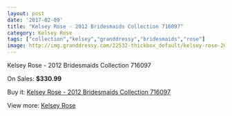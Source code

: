```yaml
---
layout: post
date: '2017-02-09'
title: "Kelsey Rose - 2012 Bridesmaids Collection 716097"
category: Kelsey Rose
tags: ["collection","kelsey","granddressy","bridesmaids","rose"]
image: http://img.granddressy.com/22532-thickbox_default/kelsey-rose-2012-bridesmaids-collection-716097.jpg
---
```

Kelsey Rose - 2012 Bridesmaids Collection 716097

On Sales: **$330.99**
<a href="https://www.granddressy.com/en/kelsey-rose/21480-kelsey-rose-2012-bridesmaids-collection-716097.html"><amp-img layout="responsive" width="600" height="600" src="//img.granddressy.com/22532-thickbox_default/kelsey-rose-2012-bridesmaids-collection-716097.jpg" alt="Kelsey Rose - 2012 Bridesmaids Collection 716097 0" /></a>

Buy it: [Kelsey Rose - 2012 Bridesmaids Collection 716097](https://www.granddressy.com/en/kelsey-rose/21480-kelsey-rose-2012-bridesmaids-collection-716097.html "Kelsey Rose - 2012 Bridesmaids Collection 716097")

View more: [Kelsey Rose](https://www.granddressy.com/en/221-kelsey-rose "Kelsey Rose")